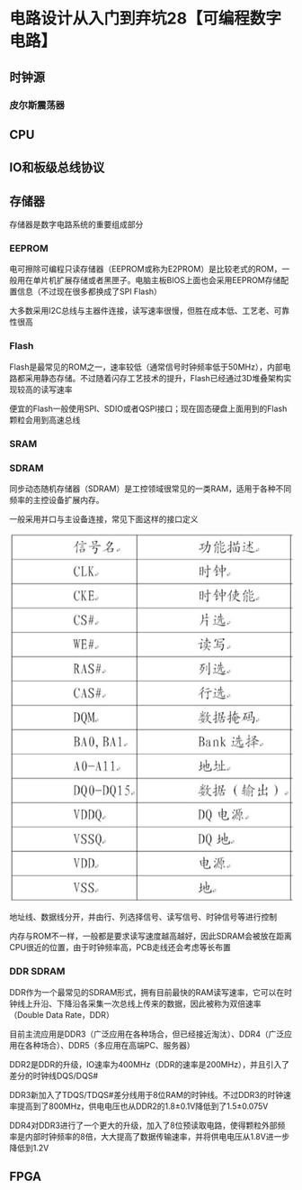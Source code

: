 # 电路设计从入门到弃坑28【可编程数字电路】









## 时钟源



### 皮尔斯震荡器







## CPU









## IO和板级总线协议









## 存储器

存储器是数字电路系统的重要组成部分

### EEPROM

电可擦除可编程只读存储器（EEPROM或称为E2PROM）是比较老式的ROM，一般用在单片机扩展存储或者黑匣子。电脑主板BIOS上面也会采用EEPROM存储配置信息（不过现在很多都换成了SPI Flash）

大多数采用I2C总线与主器件连接，读写速率很慢，但胜在成本低、工艺老、可靠性很高

### Flash

Flash是最常见的ROM之一，速率较低（通常信号时钟频率低于50MHz），内部电路都采用静态存储。不过随着闪存工艺技术的提升，Flash已经通过3D堆叠架构实现较高的读写速率

便宜的Flash一般使用SPI、SDIO或者QSPI接口；现在固态硬盘上面用到的Flash颗粒会用到高速总线

### SRAM





### SDRAM

同步动态随机存储器（SDRAM）是工控领域很常见的一类RAM，适用于各种不同频率的主控设备扩展内存。

一般采用并口与主设备连接，常见下面这样的接口定义

![image-20230315142048134](电路设计从入门到弃坑28【可编程数字电路】.assets/image-20230315142048134.png)

地址线、数据线分开，并由行、列选择信号、读写信号、时钟信号等进行控制

内存与ROM不一样，一般都是要求读写速度越高越好，因此SDRAM会被放在距离CPU很近的位置，由于时钟频率高，PCB走线还会考虑等长布置

### DDR SDRAM

DDR作为一个最常见的SDRAM形式，拥有目前最快的RAM读写速率，它可以在时钟线上升沿、下降沿各采集一次总线上传来的数据，因此被称为双倍速率（Double Data Rate，DDR）

目前主流应用是DDR3（广泛应用在各种场合，但已经接近淘汰）、DDR4（广泛应用在各种场合）、DDR5（多应用在高端PC、服务器）

DDR2是DDR的升级，IO速率为400MHz（DDR的速率是200MHz），并且引入了差分的时钟线DQS/DQS#

DDR3新加入了TDQS/TDQS#差分线用于8位RAM的时钟线。不过DDR3的时钟速率提高到了800MHz，供电电压也从DDR2的1.8±0.1V降低到了1.5±0.075V

DDR4对DDR3进行了一个更大的升级，加入了8位预读取电路，使得颗粒外部频率是内部时钟频率的8倍，大大提高了数据传输速率，并将供电电压从1.8V进一步降低到1.2V

## FPGA

